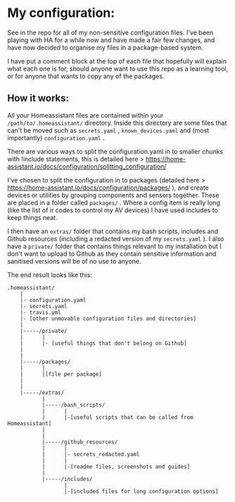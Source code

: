 # My configuration:

See in the repo for all of my non-sensitive configuration files.  I've been playing with HA for a while now and have made a fair few changes, and have now decided to organise my files in a package-based system.

I have put a comment block at the top of each file that hopefully will explain what each one is for, should anyone want to use this repo as a learning tool, or for anyone that wants to copy any of the packages.

## How it works:

All your Homeassistant files are contained within your `/path/to/.homeassistant/` directory.  Inside this directory are some files that can't be moved such as `secrets.yaml` , `known_devices.yaml` and (most importantly) `configuration.yaml` .

There are various ways to split the configuration.yaml in to smaller chunks with !include statements, this is detailed here > https://home-assistant.io/docs/configuration/splitting_configuration/

I've chosen to split the configuration in to packages (detailed here > https://home-assistant.io/docs/configuration/packages/ ), and create devices or utilities by grouping components and sensors together.  These are placed in a folder called `packages/` .  Where a config item is really long (like the list of ir codes to control my AV devices) I have used includes to keep things neat.

I then have an `extras/` folder that contains my bash scripts, includes and Github resources (including a redacted version of my `secrets.yaml` ).  I also have a `private/` folder that contains things relevant to my installation but I don't want to upload to Github as they contain sensitive information and sanitised versions will be of no use to anyone.

The end result looks like this:

```
.homeassistant/
    |
    |- configuration.yaml
    |- secrets.yaml
    |- travis.yml
    |- [other unmovable configuration files and directories]
    |
    |-----/private/
    |      |
    |      |- [useful things that don't belong on Github]
    |
    |
    |-----/packages/
    |      |
    |      |[file per package]
    |
    |
    |-----/extras/
           |
           |-----/bash_scripts/
           |      |
           |      |-[useful scripts that can be called from Homeassistant]
           |
           |
           |-----/github_resources/
           |      |
           |      |- secrets_redacted.yaml
           |      |
           |      |-[readme files, screenshots and guides]
           |
           |-----/includes/
                  |
                  |-[included files for long configuration options]
```